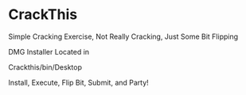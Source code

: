 # CrackThis
Simple Cracking Exercise, Not Really Cracking, Just Some Bit Flipping


DMG Installer Located in

Crackthis/bin/Desktop

Install, Execute, Flip Bit, Submit, and Party!
